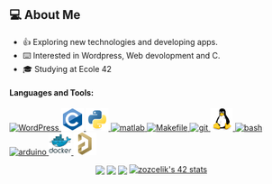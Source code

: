
## 💻  About Me
- 👍   Exploring new technologies and developing apps.
- ⌨️   Interested in Wordpress, Web devolopment and C.
- 🎓   Studying at Ecole 42


<h4 align="left">Languages and Tools:</h3>
<p align="left">
<a href="https://wordpress.com/tr/" target="_blank" rel="noreferrer"> <img src="https://upload.wikimedia.org/wikipedia/commons/thumb/9/98/WordPress_blue_logo.svg/1200px-WordPress_blue_logo.svg.png" alt="WordPress" width="40" height="40"/> </a>
<a href="https://www.cprogramming.com/" target="_blank" rel="noreferrer"> <img src="https://raw.githubusercontent.com/devicons/devicon/master/icons/c/c-original.svg" alt="c" width="40" height="40"/> </a>
<a href="https://www.python.org" target="_blank" rel="noreferrer"> <img src="https://raw.githubusercontent.com/devicons/devicon/master/icons/python/python-original.svg" alt="python" width="40" height="40"/> </a>   
<a href="https://www.mathworks.com/" target="_blank" rel="noreferrer"> <img src="https://upload.wikimedia.org/wikipedia/commons/2/21/Matlab_Logo.png" alt="matlab" width="40" height="40"/> </a>
<a href="https://www.gnu.org/software/make/manual/make.html#toc-Overview-of-make" target="_blank" rel="noreferrer"> <img src="https://static-00.iconduck.com/assets.00/file-type-makefile-icon-512x500-3chommud.png" alt="Makefile" width="40" height="40"/> </a>
<a href="https://git-scm.com/" target="_blank" rel="noreferrer"> <img src="https://www.vectorlogo.zone/logos/git-scm/git-scm-icon.svg" alt="git" width="40" height="40"/> </a> <a href="https://www.linux.org/" target="_blank" rel="noreferrer"> <img src="https://raw.githubusercontent.com/devicons/devicon/master/icons/linux/linux-original.svg" alt="linux" width="40" height="40"/> </a> 
<a href="https://www.gnu.org/software/bash/" target="_blank" rel="noreferrer"> <img src="https://www.vectorlogo.zone/logos/gnu_bash/gnu_bash-icon.svg" alt="bash" width="40" height="40"/> </a> <a href="https://www.arduino.cc/" target="_blank" rel="noreferrer"> <img src="https://cdn.worldvectorlogo.com/logos/arduino-1.svg" alt="arduino" width="40" height="40"/> </a> <a href="https://www.docker.com/" target="_blank" rel="noreferrer"> <img src="https://raw.githubusercontent.com/devicons/devicon/master/icons/docker/docker-original-wordmark.svg" alt="docker" width="40" height="40"/> </a> 
<a href="https://www.altium.com/" target="_blank" rel="noreferrer"> <img src="https://raw.githubusercontent.com/github/explore/7af95003139e68a3a54e382bb4f23a72836ef348/topics/altium-designer/altium-designer.png" alt="Altium" width="40" height="40"/> </a>
</p>



<p align="center">
<img height="180em" src="https://github-readme-streak-stats.herokuapp.com/?user=zeynepozcelk&show_icons=true&theme=synthwave" align = "center" />
<img height="180em" src="https://github-readme-stats-sigma-five.vercel.app/api?username=zeynepozcelk&show_icons=true&theme=synthwave" align = "center"/>
<img height="180em" src="https://github-readme-stats-sigma-five.vercel.app/api/top-langs/?username=zeynepozcelk&layout=compact&show_icons=true&theme=synthwave" align = "center"/>
<a href="https://github.com/JaeSeoKim/badge42"><img src="https://badge42.vercel.app/api/v2/cldemjv2x00350fjsfqomt4ra/stats?cursusId=21&coalitionId=228" alt="zozcelik's 42 stats" /></a>
</p>
